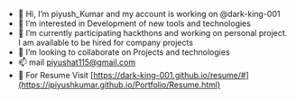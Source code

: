 - 👋 Hi, I’m piyush_Kumar and my account is working on @dark-king-001
- 👀 I’m interested in Development of new tools and technologies
- 🌱 I’m currently participating hackthons and working on personal project. I am available to be hired for company projects
- 💞️ I’m looking to collaborate on Projects and technologies
- 📫 mail piyushat115@gmail.com
- 🧾 For Resume Visit [https://dark-king-001.github.io/resume/#](https://ipiyushkumar.github.io/Portfolio/Resume.html)
